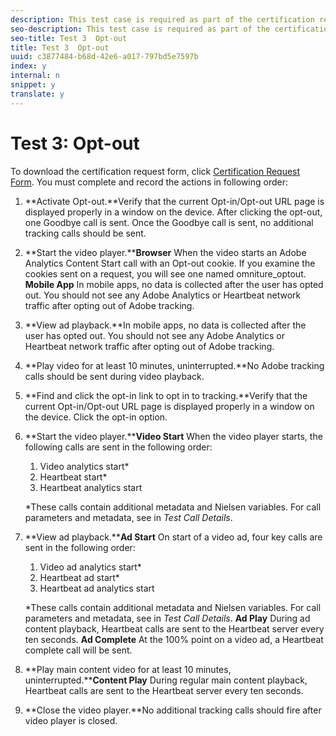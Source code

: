 ```yaml
---
description: This test case is required as part of the certification request form and validates mobile interruption behavior.
seo-description: This test case is required as part of the certification request form and validates mobile interruption behavior.
seo-title: Test 3  Opt-out
title: Test 3  Opt-out
uuid: c3877484-b68d-42e6-a017-797bd5e7597b
index: y
internal: n
snippet: y
translate: y
---
```


# Test 3: Opt-out

To download the certification request form, click [Certification Request Form](nielsen_cert_request.docx). 
You must complete and record the actions in following order:

1. **Activate Opt-out.**Verify that the current Opt-in/Opt-out URL page is displayed properly in a window on the device.
   After clicking the opt-out, one Goodbye call is sent. Once the Goodbye call is sent, no additional tracking calls should be sent.

1. **Start the video player.****Browser** 
   When the video starts an Adobe Analytics Content Start call with an Opt-out cookie. If you examine the cookies sent on a request, you will see one named omniture_optout.
   **Mobile App** 
   In mobile apps, no data is collected after the user has opted out. You should not see any Adobe Analytics or Heartbeat network traffic after opting out of Adobe tracking.

1. **View ad playback.**In mobile apps, no data is collected after the user has opted out. You should not see any Adobe Analytics or Heartbeat network traffic after opting out of Adobe tracking.

1. **Play video for at least 10 minutes, uninterrupted.**No Adobe tracking calls should be sent during video playback.

1. **Find and click the opt-in link to opt in to tracking.**Verify that the current Opt-in/Opt-out URL page is displayed properly in a window on the device.
   Click the opt-in option.

1. **Start the video player.****Video Start**
   When the video player starts, the following calls are sent in the following order:

    1. Video analytics start*
    1. Heartbeat start*
    1. Heartbeat analytics start

   *These calls contain additional metadata and Nielsen variables. For call parameters and metadata, see [](c_vhl_test-call-details.md#section_qts_xff_f2b) in *Test Call Details*.

1. **View ad playback.****Ad Start** 
   On start of a video ad, four key calls are sent in the following order:

    1. Video ad analytics start*
    1. Heartbeat ad start*
    1. Heartbeat ad analytics start

   *These calls contain additional metadata and Nielsen variables. For call parameters and metadata, see [](c_vhl_test-call-details.md#section_wz3_yff_f2b) in *Test Call Details*.
   **Ad Play** 
   During ad content playback, Heartbeat calls are sent to the Heartbeat server every ten seconds.
   **Ad Complete** 
   At the 100% point on a video ad, a Heartbeat complete call will be sent.

1. **Play main content video for at least 10 minutes, uninterrupted.****Content Play** 
   During regular main content playback, Heartbeat calls are sent to the Heartbeat server every ten seconds.

1. **Close the video player.**No additional tracking calls should fire after video player is closed.


